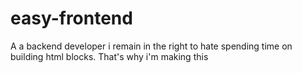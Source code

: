 # easy-frontend
A a backend developer i remain in the right to hate spending time on building html blocks. That's why i'm making this
